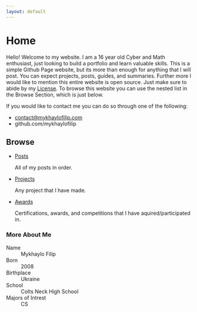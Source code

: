 ```yaml
---
layout: default
---
```


# Home
Hello! Welcome to my website. I am a 16 year old Cyber and Math enthusiast, just looking to build a portfolio and learn valuable skills. This is a simple Github Page website, but its more than enough for anything that I will post. You can expect projects, posts, guides, and summaries. Further more I would like to mention this entire website is open source. Just make sure to abide by my [License](https://github.com/mykhaylofilip/mykhaylofilip.github.io/blob/main/LICENSE). To browse this website you can use the nested list in the Browse Section, which is just below. 

If you would like to contact me you can do so through one of the following:

- contact@mykhaylofilip.com
- github.com/mykhaylofilip

## Browse
- [Posts](./posts)
  
  All of my posts in order.
- [Projects](./projects)
  
  Any project that I have made.
- [Awards](./awards)
  
  Certifications, awards, and competitions that I have aquired/participated in.

### More About Me

<dl>
<dt>Name</dt>
<dd>Mykhaylo Filip</dd>
<dt>Born</dt>
<dd>2008</dd>
<dt>Birthplace</dt>
<dd>Ukraine</dd>
<dt>School</dt>
<dd>Colts Neck High School</dd>
<dt>Majors of Intrest</dt>
<dd>CS</dd>
</dl>
